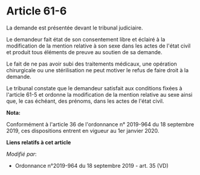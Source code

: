 # Article 61-6

La demande est présentée devant le tribunal judiciaire.

Le demandeur fait état de son consentement libre et éclairé à la modification de la mention relative à son sexe dans les
actes de l'état civil et produit tous éléments de preuve au soutien de sa demande.

Le fait de ne pas avoir subi des traitements médicaux, une opération chirurgicale ou une stérilisation ne peut motiver le
refus de faire droit à la demande.

Le tribunal constate que le demandeur satisfait aux conditions fixées à l'article 61-5 et ordonne la modification de la
mention relative au sexe ainsi que, le cas échéant, des prénoms, dans les actes de l'état civil.

**Nota:**

Conformément à l'article 36 de l'ordonnance n° 2019-964 du 18 septembre 2019, ces dispositions entrent en vigueur au 1er
janvier 2020.

**Liens relatifs à cet article**

_Modifié par_:

  - Ordonnance n°2019-964 du 18 septembre 2019 - art. 35 (VD)
